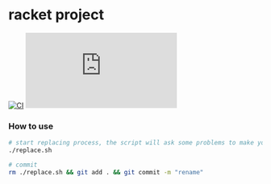 # racket project

[![CI](https://github.com/dannypsnl/minitt/actions/workflows/racket-test.yml/badge.svg)](https://github.com/dannypsnl/minitt/actions/workflows/racket-test.yml)
[![Coverage](https://badgen.net/https/dannypsnl.github.io/minitt/coverage/badge.json)](https://dannypsnl.github.io/minitt/coverage)

### How to use

```sh
# start replacing process, the script will ask some problems to make your project
./replace.sh

# commit
rm ./replace.sh && git add . && git commit -m "rename"
```

